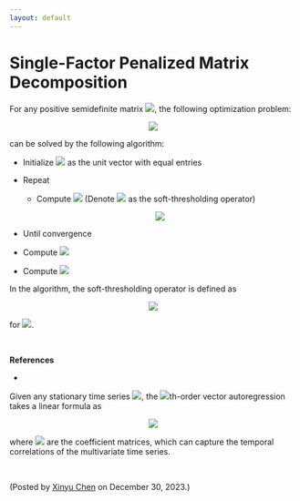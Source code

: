 ```yaml
---
layout: default
---
```


# Single-Factor Penalized Matrix Decomposition

For any positive semidefinite matrix <img style="display: inline;" src="https://latex.codecogs.com/svg.latex?\large&space;\boldsymbol{Y}\in\mathbb{R}^{n\times n}"/>, the following optimization problem:

<p align = "center"><img align="middle" src="https://latex.codecogs.com/svg.latex?\large&space;\min_{\boldsymbol{x}}~\frac{1}{2}\|\boldsymbol{Y}-\boldsymbol{x}\boldsymbol{x}^{\top}\|_F^2+\frac{\lambda}{2}\|\boldsymbol{x}\|_1"/></p>

can be solved by the following algorithm:

- Initialize <img style="display: inline;" src="https://latex.codecogs.com/svg.latex?\large&space;\boldsymbol{x}"/> as the unit vector with equal entries
- Repeat
  - Compute <img style="display: inline;" src="https://latex.codecogs.com/svg.latex?\large&space;\boldsymbol{x}:=\mathcal{S}_{\lambda}(\boldsymbol{Y}\boldsymbol{x})/\|\mathcal{S}_{\lambda}(\boldsymbol{Y}\boldsymbol{x})\|_2"/> (Denote <img style="display: inline;" src="https://latex.codecogs.com/svg.latex?\large&space;\mathcal{S}_{\lambda}(\cdot)"/> as the soft-thresholding operator)

  <p align = "center"><img align="middle" src="https://latex.codecogs.com/svg.latex?\large&space;\boldsymbol{x}:=\mathcal{S}_{\lambda}(\boldsymbol{Y}\boldsymbol{x})/\|\mathcal{S}_{\lambda}(\boldsymbol{Y}\boldsymbol{x})\|_2"/></p>

- Until convergence
- Compute <img style="display: inline;" src="https://latex.codecogs.com/svg.latex?\large&space;d=\boldsymbol{x}^{\top}\boldsymbol{Y}\boldsymbol{x}"/>
- Compute <img style="display: inline;" src="https://latex.codecogs.com/svg.latex?\large&space;\boldsymbol{x}:=\sqrt{d}\boldsymbol{x}"/>

In the algorithm, the soft-thresholding operator is defined as

<p align = "center"><img align="middle" src="https://latex.codecogs.com/svg.latex?\large&space;[\mathcal{S}_{\lambda}(\boldsymbol{x})]_{i}=\begin{cases} x_{i}-\lambda, & \text{if}~~x_{i}>t \\ x_{i}+\lambda, & \text{if}~~x_{i}<-t \\ 0, & \text{otherwise} \end{cases}"/></p>

for <img style="display: inline;" src="https://latex.codecogs.com/svg.latex?\large&space;i\in\{1,2,\ldots,n\}"/>.

<br>

**References**

-

Given any stationary time series <img style="display: inline;" src="https://latex.codecogs.com/svg.latex?\large&space;\boldsymbol{s}_1,\boldsymbol{s}_2,\ldots,\boldsymbol{s}_{T}\in\mathbb{R}^{N}"/>, the <img style="display: inline;" src="https://latex.codecogs.com/svg.latex?\large&space;d"/>th-order vector autoregression takes a linear formula as

<p align = "center"><img align="middle" src="https://latex.codecogs.com/svg.latex?\large&space;\boldsymbol{s}_{t}=\sum_{k=1}^{d}{\color{red}\boldsymbol{A}_{k}}\boldsymbol{s}_{t-k}+\underbrace{\boldsymbol{\epsilon}_{t}}_{\text{error}},\,\forall t"/></p>

where <img style="display: inline;" src="https://latex.codecogs.com/svg.latex?\large&space;\boldsymbol{A}_1,\boldsymbol{A}_2,\ldots,\boldsymbol{A}_{d}\in\mathbb{R}^{N\times N}"/> are the coefficient matrices, which can capture the temporal correlations of the multivariate time series.


<br>

<p align="left">(Posted by <a href="https://xinychen.github.io/">Xinyu Chen</a> on December 30, 2023.)</p>
